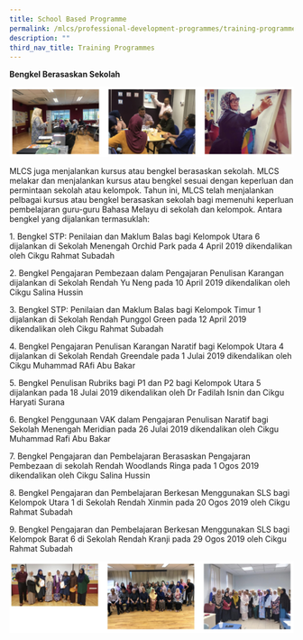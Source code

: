 ```yaml
---
title: School Based Programme
permalink: /mlcs/professional-development-programmes/training-programmes/school-based-workshop/
description: ""
third_nav_title: Training Programmes
---
```


**Bengkel Berasaskan Sekolah**

![Bengkel Berasaskan Sekolah](/images/Bengkel%20Berasaskan%20Sekolah.jpg)

MLCS juga menjalankan kursus atau bengkel berasaskan sekolah. MLCS melakar dan menjalankan kursus atau bengkel sesuai dengan keperluan dan permintaan sekolah atau kelompok. Tahun ini, MLCS telah menjalankan pelbagai kursus atau bengkel berasaskan sekolah bagi memenuhi keperluan pembelajaran guru-guru Bahasa Melayu di sekolah dan kelompok. Antara bengkel yang dijalankan termasuklah:

1\. Bengkel STP: Penilaian dan Maklum Balas bagi Kelompok Utara 6 dijalankan di Sekolah Menengah Orchid Park pada 4 April 2019 dikendalikan oleh Cikgu Rahmat Subadah

2\. Bengkel Pengajaran Pembezaan dalam Pengajaran Penulisan Karangan dijalankan di Sekolah Rendah Yu Neng pada 10 April 2019 dikendalikan oleh Cikgu Salina Hussin

3\. Bengkel STP: Penilaian dan Maklum Balas bagi Kelompok Timur 1 dijalankan di Sekolah Rendah Punggol Green pada 12 April 2019 dikendalikan oleh Cikgu Rahmat Subadah  

4\. Bengkel Pengajaran Penulisan Karangan Naratif bagi Kelompok Utara 4 dijalankan di Sekolah Rendah Greendale pada 1 Julai 2019 dikendalikan oleh Cikgu Muhammad RAfi Abu Bakar

5\. Bengkel Penulisan Rubriks bagi P1 dan P2 bagi Kelompok Utara 5 dijalankan pada 18 Julai 2019 dikendalikan oleh Dr Fadilah Isnin dan Cikgu Haryati Surana

6. Bengkel Penggunaan VAK dalam Pengajaran Penulisan Naratif bagi Sekolah Menengah Meridian pada 26 Julai 2019 dikendalikan oleh Cikgu Muhammad Rafi Abu Bakar

7\. Bengkel Pengajaran dan Pembelajaran Berasaskan Pengajaran Pembezaan di sekolah Rendah Woodlands Ringa pada 1 Ogos 2019 dikendalikan oleh Cikgu Salina Hussin

8\. Bengkel Pengajaran dan Pembelajaran Berkesan Menggunakan SLS bagi Kelompok Utara 1 di Sekolah Rendah Xinmin pada 20 Ogos 2019 oleh Cikgu Rahmat Subadah

9\. Bengkel Pengajaran dan Pembelajaran Berkesan Menggunakan SLS bagi Kelompok Barat 6 di Sekolah Rendah Kranji pada 29 Ogos 2019 oleh Cikgu Rahmat Subadah

![Bengkel Berasaskan Sekolah](/images/Bengkel%20Berasaskan%20Sekolah_2.jpg)